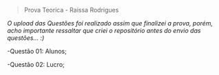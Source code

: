 > Prova Teorica - Raissa Rodrigues

*O upload das Questões foi realizado assim que finalizei a prova, porém, acho importante ressaltar que criei o repositório antes do envio das questões... :)*

-Questão 01: Alunos;

-Questão 02: Lucro;

